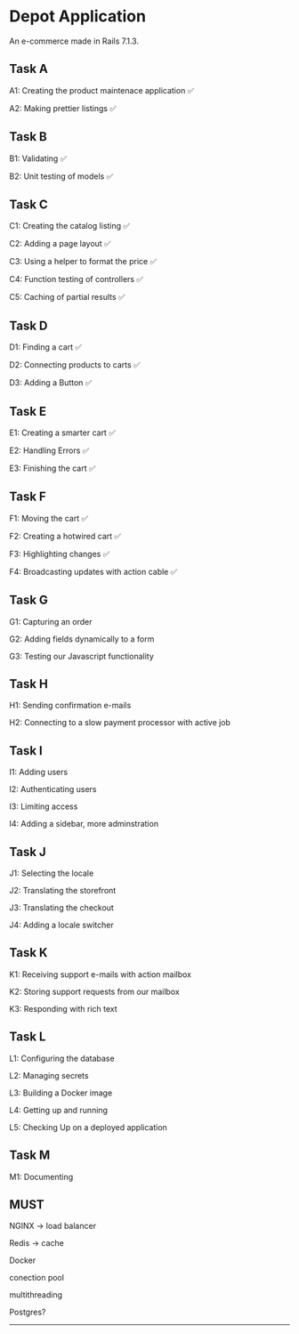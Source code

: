 # Depot Application
An e-commerce made in Rails 7.1.3.

## Task A
A1: Creating the product maintenace application ✅

A2: Making prettier listings ✅
## Task B
B1: Validating ✅

B2: Unit testing of models ✅
## Task C
C1: Creating the catalog listing ✅

C2: Adding a page layout ✅

C3: Using a helper to format the price ✅

C4: Function testing of controllers ✅

C5: Caching of partial results ✅
## Task D
D1: Finding a cart ✅

D2: Connecting products to carts ✅

D3: Adding a Button ✅
## Task E
E1: Creating a smarter cart ✅

E2: Handling Errors ✅

E3: Finishing the cart ✅
## Task F
F1: Moving the cart ✅

F2: Creating a hotwired cart ✅

F3: Highlighting changes ✅

F4: Broadcasting updates with action cable ✅
## Task G
G1: Capturing an order

G2: Adding fields dynamically to a form

G3: Testing our Javascript functionality
## Task H
H1: Sending confirmation e-mails

H2: Connecting to a slow payment processor with active job
## Task I
I1: Adding users

I2: Authenticating users

I3: Limiting access

I4: Adding a sidebar, more adminstration
## Task J
J1: Selecting the locale

J2: Translating the storefront

J3: Translating the checkout

J4: Adding a locale switcher
## Task K
K1: Receiving support e-mails with action mailbox

K2: Storing support requests from our mailbox

K3: Responding with rich text
## Task L
L1: Configuring the database

L2: Managing secrets

L3: Building a Docker image

L4: Getting up and running

L5: Checking Up on a deployed application
## Task M
M1: Documenting
## MUST
NGINX -> load balancer

Redis -> cache

Docker

conection pool

multithreading

Postgres?

<hr>

